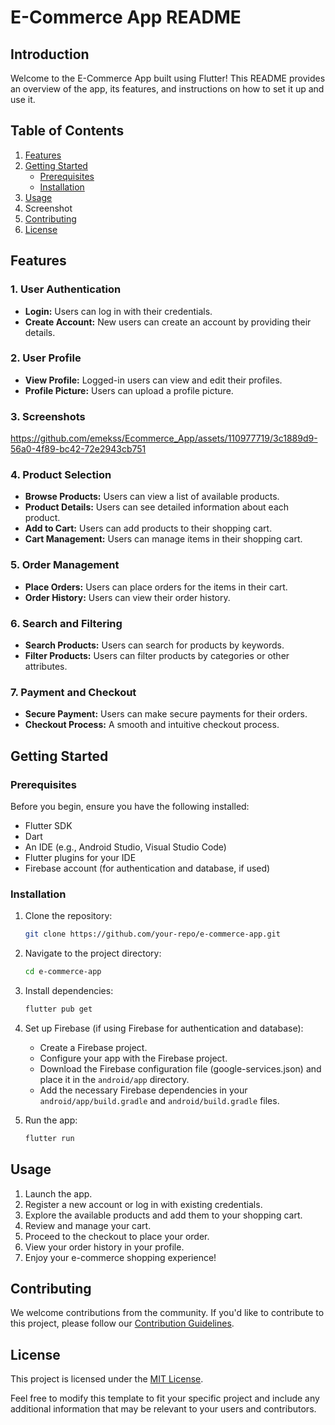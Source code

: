 # E-Commerce App README

## Introduction

Welcome to the E-Commerce App built using Flutter! This README provides an overview of the app, its features, and instructions on how to set it up and use it.

## Table of Contents

1. [Features](#features)
2. [Getting Started](#getting-started)
    - [Prerequisites](#prerequisites)
    - [Installation](#installation)
3. [Usage](#usage)
4. Screenshot
5. [Contributing](#contributing)
6. [License](#license)

## Features

### 1. User Authentication

- **Login:** Users can log in with their credentials.
- **Create Account:** New users can create an account by providing their details.

### 2. User Profile

- **View Profile:** Logged-in users can view and edit their profiles.
- **Profile Picture:** Users can upload a profile picture.


### 3. Screenshots



https://github.com/emekss/Ecommerce_App/assets/110977719/3c1889d9-56a0-4f89-bc42-72e2943cb751



### 4. Product Selection

- **Browse Products:** Users can view a list of available products.
- **Product Details:** Users can see detailed information about each product.
- **Add to Cart:** Users can add products to their shopping cart.
- **Cart Management:** Users can manage items in their shopping cart.

### 5. Order Management

- **Place Orders:** Users can place orders for the items in their cart.
- **Order History:** Users can view their order history.

### 6. Search and Filtering

- **Search Products:** Users can search for products by keywords.
- **Filter Products:** Users can filter products by categories or other attributes.

### 7. Payment and Checkout

- **Secure Payment:** Users can make secure payments for their orders.
- **Checkout Process:** A smooth and intuitive checkout process.

## Getting Started

### Prerequisites

Before you begin, ensure you have the following installed:

- Flutter SDK
- Dart
- An IDE (e.g., Android Studio, Visual Studio Code)
- Flutter plugins for your IDE
- Firebase account (for authentication and database, if used)

### Installation

1. Clone the repository:

   ```bash
   git clone https://github.com/your-repo/e-commerce-app.git
   ```

2. Navigate to the project directory:

   ```bash
   cd e-commerce-app
   ```

3. Install dependencies:

   ```bash
   flutter pub get
   ```

4. Set up Firebase (if using Firebase for authentication and database):
   - Create a Firebase project.
   - Configure your app with the Firebase project.
   - Download the Firebase configuration file (google-services.json) and place it in the `android/app` directory.
   - Add the necessary Firebase dependencies in your `android/app/build.gradle` and `android/build.gradle` files.

5. Run the app:

   ```bash
   flutter run
   ```

## Usage

1. Launch the app.
2. Register a new account or log in with existing credentials.
3. Explore the available products and add them to your shopping cart.
4. Review and manage your cart.
5. Proceed to the checkout to place your order.
6. View your order history in your profile.
7. Enjoy your e-commerce shopping experience!

## Contributing

We welcome contributions from the community. If you'd like to contribute to this project, please follow our [Contribution Guidelines](CONTRIBUTING.md).

## License

This project is licensed under the [MIT License](LICENSE).

Feel free to modify this template to fit your specific project and include any additional information that may be relevant to your users and contributors.
